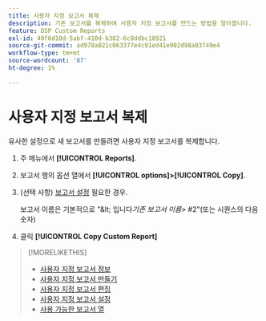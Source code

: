 ```yaml
---
title: 사용자 지정 보고서 복제
description: 기존 보고서를 복제하여 사용자 지정 보고서를 만드는 방법을 알아봅니다.
feature: DSP Custom Reports
exl-id: 40f6d10d-5abf-410d-b382-6c8ddbc10921
source-git-commit: ad978a021c063377e4c91ed41e902d98a03749e4
workflow-type: tm+mt
source-wordcount: '87'
ht-degree: 1%

---
```


# 사용자 지정 보고서 복제

유사한 설정으로 새 보고서를 만들려면 사용자 지정 보고서를 복제합니다.

1. 주 메뉴에서 **[!UICONTROL Reports]**.

1. 보고서 행의 옵션 열에서 **[!UICONTROL options]>[!UICONTROL Copy]**.

1. (선택 사항) [보고서 설정](/help/dsp/reports/report-settings.md) 필요한 경우.

   보고서 이름은 기본적으로 &quot;\&lt; 입니다&#x200B;*기존 보고서 이름*\> \#2&quot;(또는 시퀀스의 다음 숫자)

1. 클릭 **[!UICONTROL Copy Custom Report]**

>[!MORELIKETHIS]
>
>* [사용자 지정 보고서 정보](/help/dsp/reports/report-about.md)
>* [사용자 지정 보고서 만들기](/help/dsp/reports/report-create.md)
>* [사용자 지정 보고서 편집](/help/dsp/reports/report-edit.md)
>* [사용자 지정 보고서 설정](/help/dsp/reports/report-settings.md)
>* [사용 가능한 보고서 열](/help/dsp/reports/report-columns.md)

